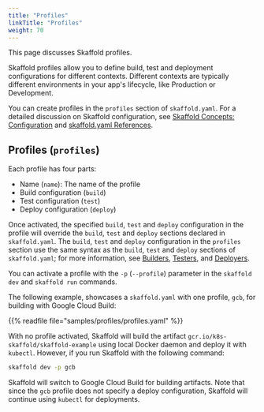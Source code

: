 ```yaml
---
title: "Profiles"
linkTitle: "Profiles"
weight: 70
---
```


This page discusses Skaffold profiles.

Skaffold profiles allow you to define build, test and deployment
configurations for different contexts. Different contexts are typically different
environments in your app's lifecycle, like Production or Development. 

You can create profiles in the `profiles` section of `skaffold.yaml`. For a
detailed discussion on Skaffold configuration,
see [Skaffold Concepts: Configuration](/docs/concepts/#configuration) and
[skaffold.yaml References](https://github.com/GoogleContainerTools/skaffold/blob/master/examples/annotated-skaffold.yaml).

## Profiles (`profiles`)

Each profile has four parts:

* Name (`name`): The name of the profile
* Build configuration (`build`)
* Test configuration (`test`)
* Deploy configuration (`deploy`)

Once activated, the specified `build`, `test` and `deploy` configuration
in the profile will override the `build`, `test` and `deploy` sections declared
in `skaffold.yaml`. The `build`, `test` and `deploy` configuration in the `profiles`
section use the same syntax as the `build`, `test` and `deploy` sections of
`skaffold.yaml`; for more information, see [Builders](/docs/how-tos/builders),
[Testers](/docs/how-tos/testers), and [Deployers](/docs/how-tos/deployers).

You can activate a profile with the `-p` (`--profile`) parameter in the
`skaffold dev` and `skaffold run` commands.

The following example, showcases a `skaffold.yaml` with one profile, `gcb`,
for building with Google Cloud Build:

{{% readfile file="samples/profiles/profiles.yaml" %}}

With no profile activated, Skaffold will build the artifact
`gcr.io/k8s-skaffold/skaffold-example` using local Docker daemon and deploy it
with `kubectl`. However, if you run Skaffold with the following command:

```bash
skaffold dev -p gcb
```

Skaffold will switch to Google Cloud Build for building artifacts. Note that
since the `gcb` profile does not specify a deploy configuration, Skaffold will
continue using `kubectl` for deployments.
